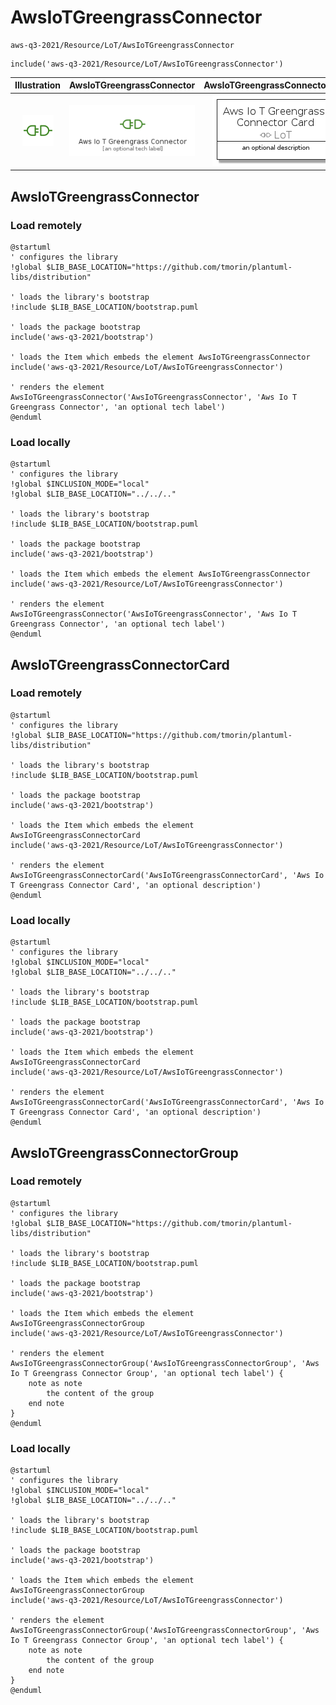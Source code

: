 # AwsIoTGreengrassConnector


```text
aws-q3-2021/Resource/LoT/AwsIoTGreengrassConnector
```

```text
include('aws-q3-2021/Resource/LoT/AwsIoTGreengrassConnector')
```



| Illustration | AwsIoTGreengrassConnector | AwsIoTGreengrassConnectorCard | AwsIoTGreengrassConnectorGroup |
| :---: | :---: | :---: | :---: |
| ![illustration for Illustration](../../../aws-q3-2021/Resource/LoT/AwsIoTGreengrassConnector.png) | ![illustration for AwsIoTGreengrassConnector](../../../aws-q3-2021/Resource/LoT/AwsIoTGreengrassConnector.Local.png) | ![illustration for AwsIoTGreengrassConnectorCard](../../../aws-q3-2021/Resource/LoT/AwsIoTGreengrassConnectorCard.Local.png) | ![illustration for AwsIoTGreengrassConnectorGroup](../../../aws-q3-2021/Resource/LoT/AwsIoTGreengrassConnectorGroup.Local.png) |




## AwsIoTGreengrassConnector

### Load remotely
```plantuml
@startuml
' configures the library
!global $LIB_BASE_LOCATION="https://github.com/tmorin/plantuml-libs/distribution"

' loads the library's bootstrap
!include $LIB_BASE_LOCATION/bootstrap.puml

' loads the package bootstrap
include('aws-q3-2021/bootstrap')

' loads the Item which embeds the element AwsIoTGreengrassConnector
include('aws-q3-2021/Resource/LoT/AwsIoTGreengrassConnector')

' renders the element
AwsIoTGreengrassConnector('AwsIoTGreengrassConnector', 'Aws Io T Greengrass Connector', 'an optional tech label')
@enduml
```

### Load locally
```plantuml
@startuml
' configures the library
!global $INCLUSION_MODE="local"
!global $LIB_BASE_LOCATION="../../.."

' loads the library's bootstrap
!include $LIB_BASE_LOCATION/bootstrap.puml

' loads the package bootstrap
include('aws-q3-2021/bootstrap')

' loads the Item which embeds the element AwsIoTGreengrassConnector
include('aws-q3-2021/Resource/LoT/AwsIoTGreengrassConnector')

' renders the element
AwsIoTGreengrassConnector('AwsIoTGreengrassConnector', 'Aws Io T Greengrass Connector', 'an optional tech label')
@enduml
```

## AwsIoTGreengrassConnectorCard

### Load remotely
```plantuml
@startuml
' configures the library
!global $LIB_BASE_LOCATION="https://github.com/tmorin/plantuml-libs/distribution"

' loads the library's bootstrap
!include $LIB_BASE_LOCATION/bootstrap.puml

' loads the package bootstrap
include('aws-q3-2021/bootstrap')

' loads the Item which embeds the element AwsIoTGreengrassConnectorCard
include('aws-q3-2021/Resource/LoT/AwsIoTGreengrassConnector')

' renders the element
AwsIoTGreengrassConnectorCard('AwsIoTGreengrassConnectorCard', 'Aws Io T Greengrass Connector Card', 'an optional description')
@enduml
```

### Load locally
```plantuml
@startuml
' configures the library
!global $INCLUSION_MODE="local"
!global $LIB_BASE_LOCATION="../../.."

' loads the library's bootstrap
!include $LIB_BASE_LOCATION/bootstrap.puml

' loads the package bootstrap
include('aws-q3-2021/bootstrap')

' loads the Item which embeds the element AwsIoTGreengrassConnectorCard
include('aws-q3-2021/Resource/LoT/AwsIoTGreengrassConnector')

' renders the element
AwsIoTGreengrassConnectorCard('AwsIoTGreengrassConnectorCard', 'Aws Io T Greengrass Connector Card', 'an optional description')
@enduml
```

## AwsIoTGreengrassConnectorGroup

### Load remotely
```plantuml
@startuml
' configures the library
!global $LIB_BASE_LOCATION="https://github.com/tmorin/plantuml-libs/distribution"

' loads the library's bootstrap
!include $LIB_BASE_LOCATION/bootstrap.puml

' loads the package bootstrap
include('aws-q3-2021/bootstrap')

' loads the Item which embeds the element AwsIoTGreengrassConnectorGroup
include('aws-q3-2021/Resource/LoT/AwsIoTGreengrassConnector')

' renders the element
AwsIoTGreengrassConnectorGroup('AwsIoTGreengrassConnectorGroup', 'Aws Io T Greengrass Connector Group', 'an optional tech label') {
    note as note
        the content of the group
    end note
}
@enduml
```

### Load locally
```plantuml
@startuml
' configures the library
!global $INCLUSION_MODE="local"
!global $LIB_BASE_LOCATION="../../.."

' loads the library's bootstrap
!include $LIB_BASE_LOCATION/bootstrap.puml

' loads the package bootstrap
include('aws-q3-2021/bootstrap')

' loads the Item which embeds the element AwsIoTGreengrassConnectorGroup
include('aws-q3-2021/Resource/LoT/AwsIoTGreengrassConnector')

' renders the element
AwsIoTGreengrassConnectorGroup('AwsIoTGreengrassConnectorGroup', 'Aws Io T Greengrass Connector Group', 'an optional tech label') {
    note as note
        the content of the group
    end note
}
@enduml
```

